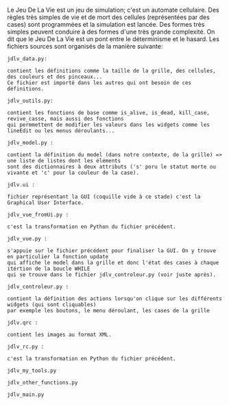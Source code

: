 Le Jeu De La Vie est un jeu de simulation; c'est un automate cellulaire. 
Des règles très simples de vie et de mort des cellules (représentées par des cases) sont programmées
et la simulation est lancée. Des formes très simples peuvent conduire à des formes d'une très grande complexité.
On dit que le Jeu De La Vie est un pont entre le déterminisme et le hasard.
Les fichiers sources sont organisés de la manière suivante:

    jdlv_data.py: 
    
    contient les définitions comme la taille de la grille, des cellules, des couleurs et des pinceaux...
    Ce fichier est importé dans les autres qui ont besoin de ces définitions.
                
    jdlv_outils.py:
    
    contient les fonctions de base comme is_alive, is_dead, kill_case, revive_casse, mais aussi des fonctions 
    qui permmettent de modifier les valeurs dans les widgets comme les lineEdit ou les menus déroulants...

    jdlv_model.py : 
    
    contient la définition du model (dans notre contexte, de la grille) => une liste de listes dont les éléments 
    sont des dictionnaires à deux attributs ('s' poru le statut morte ou vivante et 'c' pour la couleur de la case).             
    
    jdlv.ui : 
    
    fichier représentant la GUI (coquille vide à ce stade) c'est la Graphical User Interface.
    
    jdlv_vue_fromUi.py :
    
    c'est la transformation en Python du fichier précédent.
    
    jdlv_vue.py : 
    
    s'appuie sur le fichier précédent pour finaliser la GUI. On y trouve en particulier la fonction update 
    qui affiche le model dans la grille et donc l'état des cases à chaque itértion de la boucle WHILE 
    qui se trouve dans le fichier jdlv_controleur.py (voir juste après).
    
    jdlv_controleur.py : 
    
    contient la définition des actions lorsqu'on clique sur les différents widgets (qui sont cliquables) 
    par exemple les boutons, le menu déroulant, les cases de la grille
    
    jdlv.qrc : 
    
    contient les images au format XML.
    
    jdlv_rc.py : 
    
    c'est la transformation en Python du fichier précédent.
   
    jdlv_my_tools.py
    
    jdlv_other_functions.py
    
    jdlv_main.py

